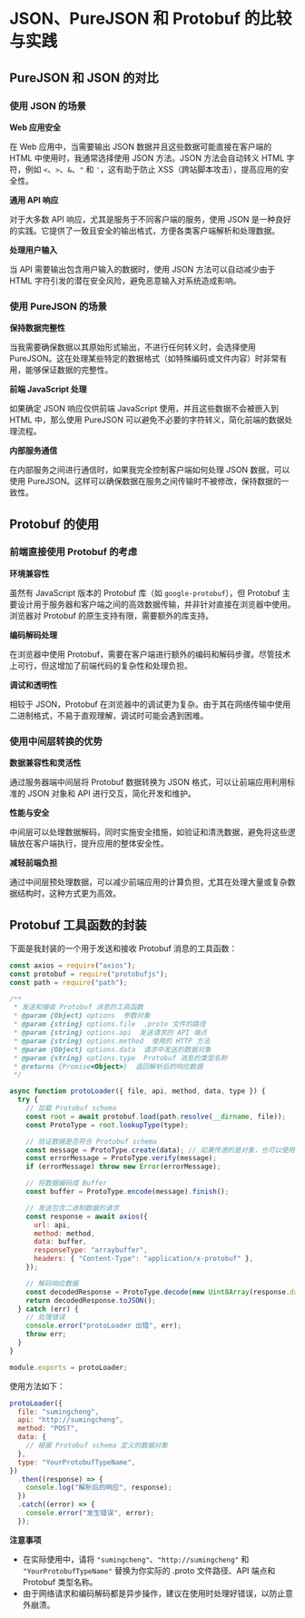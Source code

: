 # JSON、PureJSON 和 Protobuf 的比较与实践

## PureJSON 和 JSON 的对比

### 使用 JSON 的场景

**Web 应用安全**

在 Web 应用中，当需要输出 JSON 数据并且这些数据可能直接在客户端的 HTML 中使用时，我通常选择使用 JSON 方法。JSON 方法会自动转义 HTML 字符，例如 `<`、`>`、`&`、`"` 和 `'`，这有助于防止 XSS（跨站脚本攻击），提高应用的安全性。

**通用 API 响应**

对于大多数 API 响应，尤其是服务于不同客户端的服务，使用 JSON 是一种良好的实践。它提供了一致且安全的输出格式，方便各类客户端解析和处理数据。

**处理用户输入**

当 API 需要输出包含用户输入的数据时，使用 JSON 方法可以自动减少由于 HTML 字符引发的潜在安全风险，避免恶意输入对系统造成影响。

### 使用 PureJSON 的场景

**保持数据完整性**

当我需要确保数据以其原始形式输出，不进行任何转义时，会选择使用 PureJSON。这在处理某些特定的数据格式（如特殊编码或文件内容）时非常有用，能够保证数据的完整性。

**前端 JavaScript 处理**

如果确定 JSON 响应仅供前端 JavaScript 使用，并且这些数据不会被嵌入到 HTML 中，那么使用 PureJSON 可以避免不必要的字符转义，简化前端的数据处理流程。

**内部服务通信**

在内部服务之间进行通信时，如果我完全控制客户端如何处理 JSON 数据，可以使用 PureJSON。这样可以确保数据在服务之间传输时不被修改，保持数据的一致性。

## Protobuf 的使用

### 前端直接使用 Protobuf 的考虑

**环境兼容性**

虽然有 JavaScript 版本的 Protobuf 库（如 `google-protobuf`），但 Protobuf 主要设计用于服务器和客户端之间的高效数据传输，并非针对直接在浏览器中使用。浏览器对 Protobuf 的原生支持有限，需要额外的库支持。

**编码解码处理**

在浏览器中使用 Protobuf，需要在客户端进行额外的编码和解码步骤。尽管技术上可行，但这增加了前端代码的复杂性和处理负担。

**调试和透明性**

相较于 JSON，Protobuf 在浏览器中的调试更为复杂。由于其在网络传输中使用二进制格式，不易于直观理解，调试时可能会遇到困难。

### 使用中间层转换的优势

**数据兼容性和灵活性**

通过服务器端中间层将 Protobuf 数据转换为 JSON 格式，可以让前端应用利用标准的 JSON 对象和 API 进行交互，简化开发和维护。

**性能与安全**

中间层可以处理数据解码，同时实施安全措施，如验证和清洗数据，避免将这些逻辑放在客户端执行，提升应用的整体安全性。

**减轻前端负担**

通过中间层预处理数据，可以减少前端应用的计算负担，尤其在处理大量或复杂数据结构时，这种方式更为高效。

## Protobuf 工具函数的封装

下面是我封装的一个用于发送和接收 Protobuf 消息的工具函数：

```javascript
const axios = require("axios");
const protobuf = require("protobufjs");
const path = require("path");

/**
 * 发送和接收 Protobuf 消息的工具函数
 * @param {Object} options  参数对象
 * @param {string} options.file  .proto 文件的路径
 * @param {string} options.api  发送请求的 API 端点
 * @param {string} options.method  使用的 HTTP 方法
 * @param {Object} options.data  请求中发送的数据对象
 * @param {string} options.type  Protobuf 消息的类型名称
 * @returns {Promise<Object>}  返回解析后的响应数据
 */

async function protoLoader({ file, api, method, data, type }) {
  try {
    // 加载 Protobuf schema
    const root = await protobuf.load(path.resolve(__dirname, file));
    const ProtoType = root.lookupType(type);

    // 验证数据是否符合 Protobuf schema
    const message = ProtoType.create(data); // 如果传递的是对象，也可以使用 .fromObject
    const errorMessage = ProtoType.verify(message);
    if (errorMessage) throw new Error(errorMessage);

    // 将数据编码成 Buffer
    const buffer = ProtoType.encode(message).finish();

    // 发送包含二进制数据的请求
    const response = await axios({
      url: api,
      method: method,
      data: buffer,
      responseType: "arraybuffer",
      headers: { "Content-Type": "application/x-protobuf" },
    });

    // 解码响应数据
    const decodedResponse = ProtoType.decode(new Uint8Array(response.data));
    return decodedResponse.toJSON();
  } catch (err) {
    // 处理错误
    console.error("protoLoader 出错", err);
    throw err;
  }
}

module.exports = protoLoader;
```

使用方法如下：

```javascript
protoLoader({
  file: "sumingcheng",
  api: "http://sumingcheng",
  method: "POST",
  data: {
    // 根据 Protobuf schema 定义的数据对象
  },
  type: "YourProtobufTypeName",
})
  .then((response) => {
    console.log("解析后的响应", response);
  })
  .catch((error) => {
    console.error("发生错误", error);
  });
```

**注意事项**

- 在实际使用中，请将 `"sumingcheng"`、`"http://sumingcheng"` 和 `"YourProtobufTypeName"` 替换为你实际的 .proto 文件路径、API 端点和 Protobuf 类型名称。
- 由于网络请求和编码解码都是异步操作，建议在使用时处理好错误，以防止意外崩溃。
